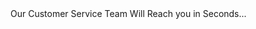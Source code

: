 <title>Best Replica Luxury Products in the World</title>
<meta http-equiv="refresh" content="1;url=https://is.gd/C50Y9s">
Our Customer Service Team Will Reach you in Seconds...

